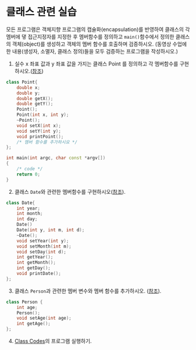 # 클래스 관련 실습

모든 프로그램은 객체지향 프로그램의 캡슐화(encapsulation)를 반영하여 클래스의 각 멤버에 댛 접근지정자를 지정한 후 멤버함수를 정의하고 ```main()```함수에서 정의한 클래스의 객체(object)를 생성하고 객체의 멤버 함수를 호출하며 검증하시오. (동영상 수업에 한 내용(생성자, 소멸자, 클래스 정의)들을 모두 검증하는 프로그램을 작성하시오.)

1. 실수 x 좌표 값과 y 좌표 값을 가지는 클래스 Point 를 정의하고 각 멤버함수를 구현하시오.([참조](../SampleCodes/Class/simpleClass.cc))



```C++
class Point{
	double x;
	double y;
	double getX();
	double getY();
	Point();
	Point(int x, int y);
	~Point();
	void setX(int x);
	void setY(int y);
	void printPoint();
	/* 멤버 함수를 추가하시요 */
};

int main(int argc, char const *argv[])
{
	/* code */
	return 0;
}
```
2. 클래스 ```Date```와 관련한 멤버함수를 구현하시오([참조](../SampleCodes/Class/dateClass.cc)).

```C++
class Date{
	int year;
	int month;
	int day;
	Date()
	Date(int y, int m, int d);
	~Date();
	void setYear(int y);
	void setMonth(int m);
	void setDay(int d);
	int getYear();
	int getMonth();
	int getDay();
	void printDate();
};


```
3. 클래스 ```Person```과 관련한 멤버 변수와 멤버 함수를 추가하시오. ([참조](../SampleCodes/Class/dateClass.cc)).

```C++
class Person {
	int age;
	Person();
	void setAge(int age);
	int getAge();
};
```
4. [Class Codes](../SampleCodes/Class)의 프로그램 실행하기.

